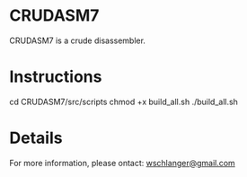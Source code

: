 CRUDASM7
========

CRUDASM7 is a crude disassembler.

Instructions
============

cd CRUDASM7/src/scripts
chmod +x build_all.sh
./build_all.sh

Details
=======

For more information, please ontact: wschlanger@gmail.com

